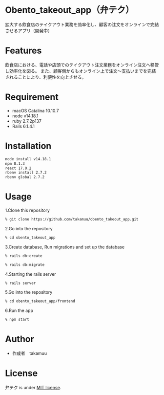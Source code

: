 # Obento_takeout_app（弁テク）
 
拡大する飲食店のテイクアウト業務を効率化し、顧客の注文をオンラインで完結させるアプリ（開発中）
 
# Features
 
飲食店における、電話や店頭でのテイクアウト注文業務をオンライン注文へ移管し効率化を図る。
また、顧客側からもオンライン上で注文〜支払いまでを完結されることにより、利便性を向上させる。
 
# Requirement
 
* macOS Catalina 10.10.7
* node v14.18.1
* ruby 2.7.2p137
* Rails 6.1.4.1

# Installation
 
```zsh
node install v14.18.1
npm 8.1.3
react 17.0.2
rbenv install 2.7.2
rbenv global 2.7.2
```
 
# Usage
 
1.Clone this repository
```zsh
% git clone https://github.com/takamuu/obento_takeout_app.git
```
2.Go into the repository
```zsh
% cd obento_takeout_app
```
3.Create database, Run migrations and set up the database
```zsh
% rails db:create
```
```zsh
% rails db:migrate
```
4.Starting the rails server
```zsh
% rails server
```
5.Go into the repository
```zsh
% cd obento_takeout_app/frontend
```
6.Run the app
```zsh
% npm start
```
 
# Author
 
* 作成者　takamuu
 
# License
 
弁テク is under [MIT license](https://en.wikipedia.org/wiki/MIT_License).



